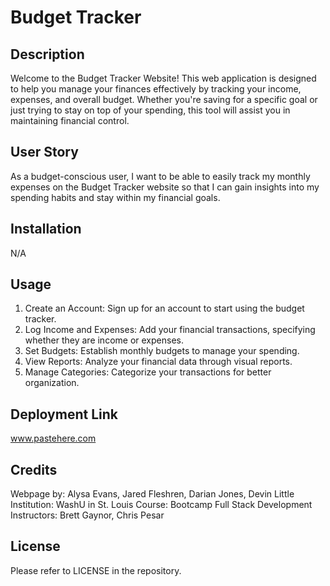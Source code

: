 # Budget Tracker

## Description

Welcome to the Budget Tracker Website! This web application is designed to help you manage your finances effectively by tracking your income, expenses, and overall budget. Whether you're saving for a specific goal or just trying to stay on top of your spending, this tool will assist you in maintaining financial control.

## User Story

As a budget-conscious user, I want to be able to easily track my monthly expenses on the Budget Tracker website so that I can gain insights into my spending habits and stay within my financial goals.

## Installation

N/A

## Usage

1. Create an Account: Sign up for an account to start using the budget tracker.
2. Log Income and Expenses: Add your financial transactions, specifying whether they are income or expenses.
3. Set Budgets: Establish monthly budgets to manage your spending.
4. View Reports: Analyze your financial data through visual reports.
5. Manage Categories: Categorize your transactions for better organization.

## Deployment Link

www.pastehere.com

## Credits

Webpage by: Alysa Evans, Jared Fleshren, Darian Jones, Devin Little
Institution: WashU in St. Louis
Course: Bootcamp Full Stack Development
Instructors: Brett Gaynor, Chris Pesar

## License

Please refer to LICENSE in the repository.